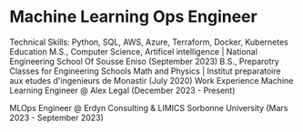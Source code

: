 # Machine Learning Ops Engineer
Technical Skills: Python, SQL, AWS, Azure, Terraform, Docker, Kubernetes
Education
M.S., Computer Science, Artificel intelligence | National Engineering School Of Sousse Eniso (September 2023)
B.S., Preparotry Classes for Engineering Schools Math and Physics | Institut preparatoire aux etudes d'ingenieurs de Monastir (July 2020)
Work Experience
Machine Learning Engineer @ Alex Legal (December 2023 - Present)


MLOps Engineer @ Erdyn Consulting & LIMICS Sorbonne University (Mars 2023 - September 2023)

